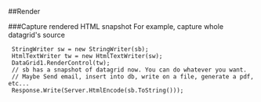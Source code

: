 
##Render

###Capture rendered HTML snapshot
For example, capture whole datagrid's source
```asp.net
 StringWriter sw = new StringWriter(sb);
 HtmlTextWriter tw = new HtmlTextWriter(sw);
 DataGrid1.RenderControl(tw);
 // sb has a snapshot of datagrid now. You can do whatever you want. 
 // Maybe Send email, insert into db, write on a file, generate a pdf, etc...
 Response.Write(Server.HtmlEncode(sb.ToString()));
 ```


